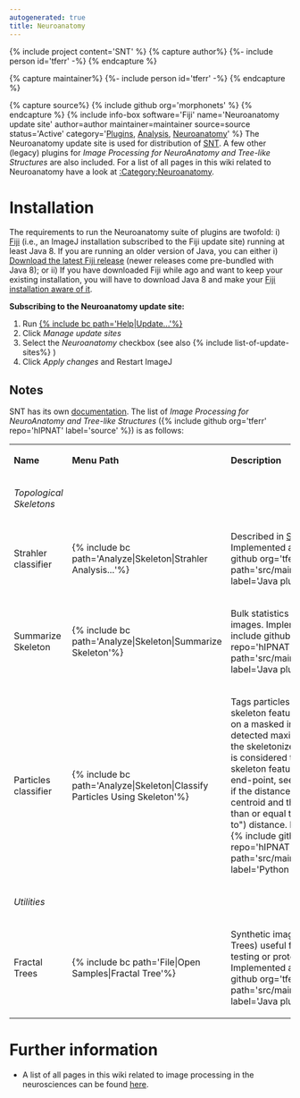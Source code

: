 ```yaml
---
autogenerated: true
title: Neuroanatomy
---
```


{% include project content='SNT' %}
{% capture author%}
{%- include person id='tferr' -%}
{% endcapture %}

{% capture maintainer%}
{%- include person id='tferr' -%}
{% endcapture %}

{% capture source%}
{% include github org='morphonets' %}
{% endcapture %}
{% include info-box software='Fiji' name='Neuroanatomy update site' author=author maintainer=maintainer source=source status='Active' category='[Plugins](Category_Plugins), [Analysis](Category_Analysis), [Neuroanatomy](Category_Neuroanatomy)' %} The Neuroanatomy update site is used for distribution of [SNT](/plugins/snt). A few other (legacy) plugins for *Image Processing for NeuroAnatomy and Tree-like Structures* are also included. For a list of all pages in this wiki related to Neuroanatomy have a look at [:Category:Neuroanatomy](Category_Neuroanatomy).

Installation
============

The requirements to run the Neuroanatomy suite of plugins are twofold: i) [Fiji](/fiji) (i.e., an ImageJ installation subscribed to the Fiji update site) running at least Java 8. If you are running an older version of Java, you can either i) [Download the latest Fiji release](/fiji/downloads) (newer releases come pre-bundled with Java 8); or ii) If you have downloaded Fiji while ago and want to keep your existing installation, you will have to download Java 8 and make your [Fiji installation aware of it](/help/troubleshooting#checking-the-java-version).

**Subscribing to the Neuroanatomy update site:**

1.  Run [{% include bc path='Help|Update...'%}](/update-sites)
2.  Click *Manage update sites*
3.  Select the *Neuroanatomy* checkbox (see also {% include list-of-update-sites%}
)
4.  Click *Apply changes* and Restart ImageJ

Notes
-----

SNT has its own [documentation](/plugins/snt). The list of *Image Processing for NeuroAnatomy and Tree-like Structures* ({% include github org='tferr' repo='hIPNAT' label='source' %}) is as follows:

<table><tbody><tr class="odd"><td><p><strong>Name</strong></p></td><td><p><strong>Menu Path</strong></p></td><td><p><strong>Description</strong></p></td></tr><tr class="even"><td><p><em>Topological Skeletons</em></p></td><td></td><td></td></tr><tr class="odd"><td><p>Strahler classifier</p></td><td><p>{% include bc path='Analyze|Skeleton|Strahler Analysis...'%}</p></td><td><p>Described in <a href="/plugins/strahler-analysis">Strahler Analysis</a>. Implemented as a {% include github org='tferr' repo='hIPNAT' path='src/main/java/ipnat/skel' label='Java plugin' %}.</p></td></tr><tr class="even"><td><p>Summarize Skeleton</p></td><td><p>{% include bc path='Analyze|Skeleton|Summarize Skeleton'%}</p></td><td><p>Bulk statistics of skeletonized images. Implemented as a {% include github org='tferr' repo='hIPNAT' path='src/main/java/ipnat/skel' label='Java plugin' %}.</p></td></tr><tr class="odd"><td><p>Particles classifier</p></td><td><p>{% include bc path='Analyze|Skeleton|Classify Particles Using Skeleton'%}</p></td><td><p>Tags particles according to skeleton features. Detects maxima on a masked image and clusters detected maxima using features of the skeletonized mask. A maxima is considered to be associated to a skeleton feature (e.g., a junction or end-point, see <a href="/plugins/analyze-skeleton">AnalyzeSkeleton</a>) if the distance between its centroid and the feature is less than or equal to a cuttoff ("snap to") distance. Implemented as a {% include github org='tferr' repo='hIPNAT' path='src/main/resources/scripts/' label='Python script' %}.</p></td></tr><tr class="even"><td><p><em>Utilities</em></p></td><td></td><td></td></tr><tr class="odd"><td><p>Fractal Trees</p></td><td><p> {% include bc path='File|Open Samples|Fractal Tree'%}</p></td><td><p>Synthetic images (<a href="https://en.wikipedia.org/wiki/L-system">L-System</a> Trees) useful for debugging, testing or prototyping. Implemented as a {% include github org='tferr' repo='hIPNAT' path='src/main/java/ipnat/skel' label='Java plugin' %}.</p></td></tr></tbody></table>

Further information
===================

-   A list of all pages in this wiki related to image processing in the neurosciences can be found [here](Category_Neuroanatomy).
